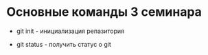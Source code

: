 # Основные команды 3 семинара

* git init - инициализация репазитория

* git status - получить статус о git 